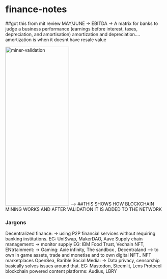 # finance-notes
##got this from mit review MAY/JUNE 
-> EBITDA -> A matrix for banks to judge a business performance (earnings before interest, taxes, depreciation, and amortisation) amortization and depreciation.... amortization is when it doesnt have resale value 


<img width="200" height="500" alt="miner-validation" src="https://github.com/user-attachments/assets/dc295c4b-0a11-4de5-b414-5028d16ea471" />
--> ##THIS SHOWS HOW BLOCKCHAIN MINING WORKS AND AFTER VALIDATION IT IS ADDED TO THE NETWORK

### Jargons 
Decentralized finance:
 -> using P2P financial services without requiring banking institutions.
   EG: UniSwap, MakerDAO, Aave
Supply chain management:
-> monitor supply 
  EG: IBM Food Trust, Vechain
NFT, ENtrtainment:
-> Gaming: Axie infinity, The sandbox , Decentraland --> to own in game assets, trade and monetise and to own digital NFT.. NFT marketplaces OpenSea, Rarible
Social Media:
 -> Data privacy, censorship basically solves issues around that. 
   EG: Mastodon, Steemlit, Lens Protocol
    blockchain powered content platforms: Audius, LBRY
